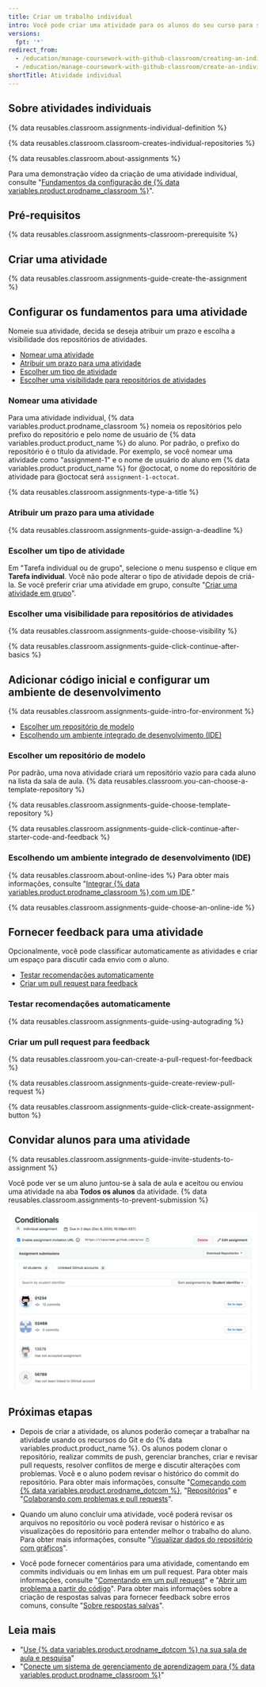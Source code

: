 ```yaml
---
title: Criar um trabalho individual
intro: Você pode criar uma atividade para os alunos do seu curso para ser concluída individualmente.
versions:
  fpt: '*'
redirect_from:
  - /education/manage-coursework-with-github-classroom/creating-an-individual-assignment
  - /education/manage-coursework-with-github-classroom/create-an-individual-assignment
shortTitle: Atividade individual
---
```


## Sobre atividades individuais

{% data reusables.classroom.assignments-individual-definition %}

{% data reusables.classroom.classroom-creates-individual-repositories %}

{% data reusables.classroom.about-assignments %}

Para uma demonstração vídeo da criação de uma atividade individual, consulte "[Fundamentos da configuração de {% data variables.product.prodname_classroom %}](/education/manage-coursework-with-github-classroom/basics-of-setting-up-github-classroom)".

## Pré-requisitos

{% data reusables.classroom.assignments-classroom-prerequisite %}

## Criar uma atividade

{% data reusables.classroom.assignments-guide-create-the-assignment %}

## Configurar os fundamentos para uma atividade

Nomeie sua atividade, decida se deseja atribuir um prazo e escolha a visibilidade dos repositórios de atividades.

- [Nomear uma atividade](#naming-an-assignment)
- [Atribuir um prazo para uma atividade](#assigning-a-deadline-for-an-assignment)
- [Escolher um tipo de atividade](#choosing-an-assignment-type)
- [Escolher uma visibilidade para repositórios de atividades](#choosing-a-visibility-for-assignment-repositories)

### Nomear uma atividade

Para uma atividade individual, {% data variables.product.prodname_classroom %} nomeia os repositórios pelo prefixo do repositório e pelo nome de usuário de {% data variables.product.product_name %} do aluno. Por padrão, o prefixo do repositório é o título da atividade. Por exemplo, se você nomear uma atividade como "assignment-1" e o nome de usuário do aluno em {% data variables.product.product_name %} for @octocat, o nome do repositório de atividade para @octocat será `assignment-1-octocat`.

{% data reusables.classroom.assignments-type-a-title %}

### Atribuir um prazo para uma atividade

{% data reusables.classroom.assignments-guide-assign-a-deadline %}

### Escolher um tipo de atividade

Em "Tarefa individual ou de grupo", selecione o menu suspenso e clique em **Tarefa individual**. Você não pode alterar o tipo de atividade depois de criá-la. Se você preferir criar uma atividade em grupo, consulte "[Criar uma atividade em grupo](/education/manage-coursework-with-github-classroom/create-a-group-assignment)".

### Escolher uma visibilidade para repositórios de atividades

{% data reusables.classroom.assignments-guide-choose-visibility %}

{% data reusables.classroom.assignments-guide-click-continue-after-basics %}

## Adicionar código inicial e configurar um ambiente de desenvolvimento

{% data reusables.classroom.assignments-guide-intro-for-environment %}

- [Escolher um repositório de modelo](#choosing-a-template-repository)
- [Escolhendo um ambiente integrado de desenvolvimento (IDE)](#choosing-an-integrated-development-environment-ide)

### Escolher um repositório de modelo

Por padrão, uma nova atividade criará um repositório vazio para cada aluno na lista da sala de aula. {% data reusables.classroom.you-can-choose-a-template-repository %}

{% data reusables.classroom.assignments-guide-choose-template-repository %}

{% data reusables.classroom.assignments-guide-click-continue-after-starter-code-and-feedback %}

### Escolhendo um ambiente integrado de desenvolvimento (IDE)

{% data reusables.classroom.about-online-ides %} Para obter mais informações, consulte "[Integrar {% data variables.product.prodname_classroom %} com um IDE](/education/manage-coursework-with-github-classroom/integrate-github-classroom-with-an-ide)."

{% data reusables.classroom.assignments-guide-choose-an-online-ide %}

## Fornecer feedback para uma atividade

Opcionalmente, você pode classificar automaticamente as atividades e criar um espaço para discutir cada envio com o aluno.

- [Testar recomendações automaticamente](#testing-assignments-automatically)
- [Criar um pull request para feedback](#creating-a-pull-request-for-feedback)

### Testar recomendações automaticamente

{% data reusables.classroom.assignments-guide-using-autograding %}

### Criar um pull request para feedback

{% data reusables.classroom.you-can-create-a-pull-request-for-feedback %}

{% data reusables.classroom.assignments-guide-create-review-pull-request %}

{% data reusables.classroom.assignments-guide-click-create-assignment-button %}

## Convidar alunos para uma atividade

{% data reusables.classroom.assignments-guide-invite-students-to-assignment %}

Você pode ver se um aluno juntou-se à sala de aula e aceitou ou enviou uma atividade na aba **Todos os alunos** da atividade. {% data reusables.classroom.assignments-to-prevent-submission %}

<div class="procedural-image-wrapper">
  <img alt="Atividade individual" class="procedural-image-wrapper" src="/assets/images/help/classroom/assignment-individual-hero.png">
</div>

## Próximas etapas

- Depois de criar a atividade, os alunos poderão começar a trabalhar na atividade usando os recursos do Git e do {% data variables.product.product_name %}. Os alunos podem clonar o repositório, realizar commits de push, gerenciar branches, criar e revisar pull requests, resolver conflitos de merge e discutir alterações com problemas. Você e o aluno podem revisar o histórico do commit do repositório. Para obter mais informações, consulte "[Começando com {% data variables.product.prodname_dotcom %}](/github/getting-started-with-github), "[Repositórios](/repositories)" e "[Colaborando com problemas e pull requests](/github/collaborating-with-issues-and-pull-requests)".

- Quando um aluno concluir uma atividade, você poderá revisar os arquivos no repositório ou você poderá revisar o histórico e as visualizações do repositório para entender melhor o trabalho do aluno. Para obter mais informações, consulte "[Visualizar dados do repositório com gráficos](/github/visualizing-repository-data-with-graphs)".

- Você pode fornecer comentários para uma atividade, comentando em commits individuais ou em linhas em um pull request. Para obter mais informações, consulte "[Comentando em um pull request](/pull-requests/collaborating-with-pull-requests/reviewing-changes-in-pull-requests/commenting-on-a-pull-request)" e "[Abrir um problema a partir do código](/github/managing-your-work-on-github/opening-an-issue-from-code)". Para obter mais informações sobre a criação de respostas salvas para fornecer feedback sobre erros comuns, consulte "[Sobre respostas salvas](/github/writing-on-github/about-saved-replies)".

## Leia mais

- "[Use {% data variables.product.prodname_dotcom %} na sua sala de aula e pesquisa](/education/explore-the-benefits-of-teaching-and-learning-with-github-education/use-github-in-your-classroom-and-research)"
- "[Conecte um sistema de gerenciamento de aprendizagem para {% data variables.product.prodname_classroom %}](/education/manage-coursework-with-github-classroom/connect-a-learning-management-system-to-github-classroom)"
